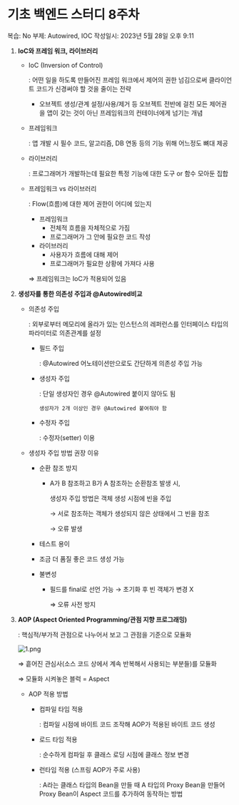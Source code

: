 # 기초 백엔드 스터디 8주차

복습: No
부제: Autowired, IOC
작성일시: 2023년 5월 28일 오후 9:11

1. **IoC와 프레임 워크, 라이브러리**
    - IoC (Inversion of Control)
        
        : 어떤 일을 하도록 만들어진 프레임 워크에서 제어의 권한 넘김으로써 클라이언트 코드가 신경써야 할 것을 줄이는 전략
        
        - 오브젝트 생성/관계 설정/사용/제거 등 오브젝트 전반에 걸친 모든 제어권을 앱이 갖는 것이 아닌 프레임워크의 컨테이너에게 넘기는 개념
    - 프레임워크
        
        : 앱 개발 시 필수 코드, 알고리즘, DB 연동 등의 기능 위해 어느정도 뼈대 제공
        
    - 라이브러리
        
        : 프로그래머가 개발하는데 필요한 특정 기능에 대한 도구 or 함수 모아둔 집합
        
    - 프레임워크 vs 라이브러리
        
        : Flow(흐름)에 대한 제어 권한이 어디에 있는지
        
        - 프레임워크
            - 전체적 흐름을 자체적으로 가짐
            - 프로그래머가 그 안에 필요한 코드 작성
        - 라이브러리
            - 사용자가 흐름에 대해 제어
            - 프로그래머가 필요한 상황에 가져다 사용
        
        ⇒ 프레임워크는 IoC가 적용되어 있음
        

1. **생성자를 통한 의존성 주입과 @Autowired비교**
    - 의존성 주입
        
        : 외부로부터 메모리에 올라가 있는 인스턴스의 레퍼런스를 인터페이스 타입의 파라미터로 의존관계를 설정
        
        - 필드 주입
            
            : @Autowired 어노테이션만으로도 간단하게 의존성 주입 가능
            
        - 생성자 주입
            
            : 단일 생성자인 경우 @Autowired 붙이지 않아도 됨
            
              생성자가 2개 이상인 경우 @Autowired 붙여줘야 함
            
        - 수정자 주입
            
            : 수정자(setter) 이용
            
    - 생성자 주입 방법 권장 이유
        - 순환 참조 방지
            - A가 B 참조하고 B가 A 참조하는 순환참조 발생 시,
                
                생성자 주입 방법은 객체 생성 시점에 빈을 주입
                
                → 서로 참조하는 객체가 생성되지 않은 상태에서 그 빈을 참조
                
                → 오류 발생
                
        - 테스트 용이
        - 조금 더 품질 좋은 코드 생성 가능
        - 불변성
            - 필드를 final로 선언 가능 → 초기화 후 빈 객체가 변경 X
                
                ⇒ 오류 사전 방지
                
2. **AOP (Aspect Oriented Programming/관점 지향 프로그래밍)**
    
    : 핵심적/부가적 관점으로 나누어서 보고 그 관점을 기준으로 모듈화
    
    ![1.png](%E1%84%80%E1%85%B5%E1%84%8E%E1%85%A9%20%E1%84%87%E1%85%A2%E1%86%A8%E1%84%8B%E1%85%A6%E1%86%AB%E1%84%83%E1%85%B3%20%E1%84%89%E1%85%B3%E1%84%90%E1%85%A5%E1%84%83%E1%85%B5%208%E1%84%8C%E1%85%AE%E1%84%8E%E1%85%A1%207bec27275ed547f7967c2d5bb1b46c05/1.png)
    
    ⇒ 흩어진 관심사(소스 코드 상에서 계속 반복해서 사용되는 부분들)를 모듈화
    
    ⇒ 모듈화 시켜놓은 블럭 = Aspect
    
    - AOP 적용 방법
        - 컴파일 타임 적용
            
            : 컴파일 시점에 바이트 코드 조작해 AOP가 적용된 바이트 코드 생성
            
        - 로드 타임 적용
            
            : 순수하게 컴파일 후 클래스 로딩 시점에 클래스 정보 변경
            
        - 런타임 적용 (스프링 AOP가 주로 사용)
            
            : A라는 클래스 타입의 Bean을 만들 때 A 타입의 Proxy Bean을 만들어 Proxy Bean이 Aspect 코드를 추가하여 동작하는 방법